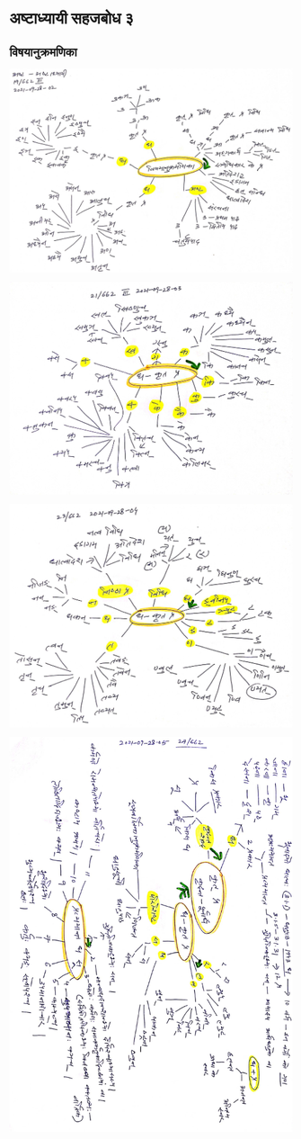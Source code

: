 # अष्टाध्यायी सहजबोध ३

## विषयानुक्रमणिका

![asb3-toc-2021-09-28-02](asb3-toc-2021-09-28-02.jpg)

![asb3-toc-2021-09-28-03](asb3-toc-2021-09-28-03.jpg)

![asb3-toc-2021-09-28-04](asb3-toc-2021-09-28-04.jpg)

![asb3-toc-chap1-2021-09-28-05](asb3-toc-chap1-2021-09-28-05.jpg)
